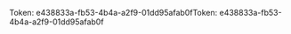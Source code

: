 <span data-ttu-id="f1c1b-101">Token: e438833a-fb53-4b4a-a2f9-01dd95afab0f</span><span class="sxs-lookup"><span data-stu-id="f1c1b-101">Token: e438833a-fb53-4b4a-a2f9-01dd95afab0f</span></span>